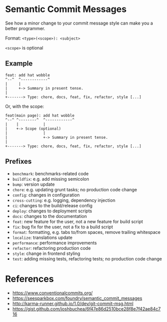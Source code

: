 # Semantic Commit Messages

See how a minor change to your commit message style can make you a better programmer.

Format: `<type>(<scope>): <subject>`

`<scope>` is optional

## Example

```
feat: add hat wobble
^--^  ^------------^
|     |
|     +-> Summary in present tense.
|
+-------> Type: chore, docs, feat, fix, refactor, style [...]
```

Or, with the scope:

```
feat(main page): add hat wobble
^--^ ^--------^  ^------------^
|    |           |
|    +-> Scope (optional)
|                |
|                +-> Summary in present tense.
|
+-------> Type: chore, docs, feat, fix, refactor, style [...]
```

## Prefixes

- `benchmark`: benchmarks-related code
- `buildfix`: e.g. add missing semicolon
- `bump`: version update
- `chore`: e.g. updating grunt tasks; no production code change
- `config`: changes in configuration
- `cross-cutting`: e.g. logging, dependency injection
- `ci`: changes to the build/release config
- `deploy`: changes to deployment scripts
- `docs`: changes to the documentation
- `feat`: new feature for the user, not a new feature for build script
- `fix`: bug fix for the user, not a fix to a build script
- `format`: formatting, e.g. tabs to/from spaces, remove trailing whitespace
- `localize`: translations update
- `performance`: performance improvements
- `refactor`: refactoring production code
- `style`: change in frontend styling
- `test`: adding missing tests, refactoring tests; no production code change

# References

- https://www.conventionalcommits.org/
- https://seesparkbox.com/foundry/semantic_commit_messages
- http://karma-runner.github.io/1.0/dev/git-commit-msg.html
- https://gist.github.com/joshbuchea/6f47e86d2510bce28f8e7f42ae84c716
